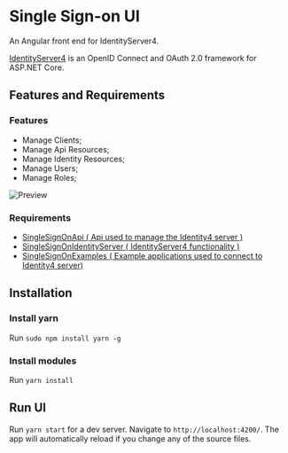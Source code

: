 # Single Sign-on UI 

An Angular front end for IdentityServer4. 

[IdentityServer4](http://docs.identityserver.io/en/latest/) is an OpenID Connect and OAuth 2.0 framework for ASP.NET Core. 

## Features and Requirements

### Features

- Manage Clients;
- Manage Api Resources;
- Manage Identity Resources;
- Manage Users;
- Manage Roles;


![Preview](https://raw.githubusercontent.com/laredoza/SingleSignOnUI/master/SingleSignOn.gif)

### Requirements
- [SingleSignOnApi ( Api used to manage the Identity4 server )](https://github.com/laredoza/SingleSignOnApi) 
- [SingleSignOnIdentityServer ( IdentityServer4 functionality )](https://github.com/laredoza/SingleSignOnIdentityServer)
- [SingleSignOnExamples ( Example applications used to connect to Identity4 server) ](https://github.com/laredoza/SingleSignOnExamples)

## Installation

### Install yarn

Run `sudo npm install yarn -g` 

### Install modules
Run `yarn install` 

## Run UI 

Run `yarn start` for a dev server. Navigate to `http://localhost:4200/`. The app will automatically reload if you change any of the source files.
